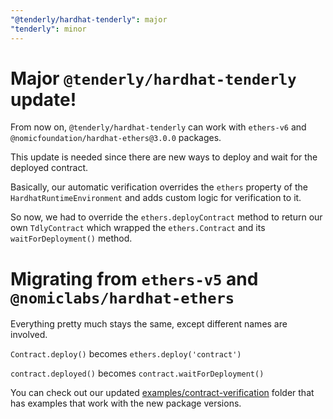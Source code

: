 ```yaml
---
"@tenderly/hardhat-tenderly": major
"tenderly": minor
---
```


# Major `@tenderly/hardhat-tenderly` update!

From now on, `@tenderly/hardhat-tenderly` can work with `ethers-v6` and `@nomicfoundation/hardhat-ethers@3.0.0` packages.

This update is needed since there are new ways to deploy and wait for the deployed contract.

Basically, our automatic verification overrides the `ethers` property of the `HardhatRuntimeEnvironment` and adds custom logic for verification to it.

So now, we had to override the `ethers.deployContract` method to return our own `TdlyContract` which wrapped the `ethers.Contract` and its `waitForDeployment()` method.

# Migrating from `ethers-v5` and `@nomiclabs/hardhat-ethers`

Everything pretty much stays the same, except different names are involved.

`Contract.deploy()` becomes `ethers.deploy('contract')`

`contract.deployed()` becomes `contract.waitForDeployment()`

You can check out our updated [examples/contract-verification](https://github.com/Tenderly/hardhat-tenderly/tree/master/examples/contract-verification) folder that has examples that work with the new package versions.

